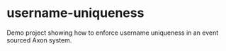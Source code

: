 # username-uniqueness
Demo project showing how to enforce username uniqueness in an event sourced Axon system.
